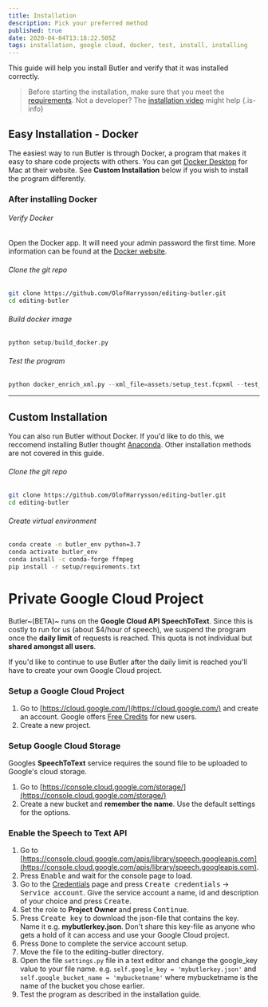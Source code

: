 ```yaml
---
title: Installation
description: Pick your preferred method
published: true
date: 2020-04-04T13:18:22.505Z
tags: installation, google cloud, docker, test, install, installing
---
```



This guide will help you install Butler and verify that it was installed correctly.

> Before starting the installation, make sure that you meet the [requirements](https://www.editingbutler.com/markdown/requirements).
Not a developer? The [installation video](https://www.youtube.com/watch?v=RjP0nwNdP80) might help 
{.is-info}

## Easy Installation - Docker
The easiest way to run Butler is through Docker, a program that makes it easy to share code projects with others. You can get [Docker Desktop](https://www.docker.com/get-started) for Mac at their website. See **Custom Installation** below if you wish to install the program differently.

### After installing Docker

###### Verify Docker
Open the Docker app. It will need your admin password the first time. More information can be found at the [Docker website](https://docs.docker.com/docker-for-mac/install/). 	


###### Clone the git repo
```bash
git clone https://github.com/OlofHarrysson/editing-butler.git
cd editing-butler
```

###### Build docker image
```python
python setup/build_docker.py
```

###### Test the program
```python
python docker_enrich_xml.py --xml_file=assets/setup_test.fcpxml --test_install==True
```

---

## Custom Installation
You can also run Butler without Docker. If you'd like to do this, we reccomend installing Butler thought [Anaconda](https://www.anaconda.com/). Other installation methods are not covered in this guide.

###### Clone the git repo
```bash
git clone https://github.com/OlofHarrysson/editing-butler.git
cd editing-butler
```

###### Create virtual environment
```bash
conda create -n butler_env python=3.7
conda activate butler_env
conda install -c conda-forge ffmpeg
pip install -r setup/requirements.txt
```


# Private Google Cloud Project
Butler~(BETA)~ runs on the **Google Cloud API SpeechToText**. Since this is costly to run for us (about $4/hour of speech), we suspend the program once the **daily limit** of requests is reached. This quota is not individual but **shared amongst all users**.

If you'd like to continue to use Butler after the daily limit is reached you'll have to create your own Google Cloud project.

### Setup a Google Cloud Project
1. Go to [https://cloud.google.com/](https://cloud.google.com/) and create an account. Google offers [Free Credits](https://cloud.google.com/free/docs/gcp-free-tier) for new users.
2. Create a new project.

### Setup Google Cloud Storage
Googles **SpeechToText** service requires the sound file to be uploaded to Google's cloud storage.
1. Go to [https://console.cloud.google.com/storage/](https://console.cloud.google.com/storage/)
2. Create a new bucket and **remember the name**. Use the default settings for the options.

### Enable the Speech to Text API
1. Go to [https://console.cloud.google.com/apis/library/speech.googleapis.com](https://console.cloud.google.com/apis/library/speech.googleapis.com).
2. Press <kbd>Enable</kbd> and wait for the console page to load.
3. Go to the [Credentials](https://console.cloud.google.com/apis/credentials) page and press <kbd>Create credentials</kbd> &rarr; <kbd>Service account</kbd>. Give the service account a name, id and description of your choice and press <kbd>Create</kbd>.
4. Set the role to **Project Owner** and press <kbd>Continue</kbd>.
5. Press <kbd>Create key</kbd> to download the json-file that contains the key. Name it e.g. **mybutlerkey.json**. Don't share this key-file as anyone who gets a hold of it can access and use your Google Cloud project.
6. Press <kbd>Done</kbd> to complete the service account setup.
5. Move the file to the editing-butler directory.
6. Open the file `settings.py` file in a text editor and change the google_key value to your file name. e.g. `self.google_key = 'mybutlerkey.json'` and `self.google_bucket_name = 'mybucketname'` where mybucketname is the name of the bucket you chose earlier.
7. Test the program as described in the installation guide.